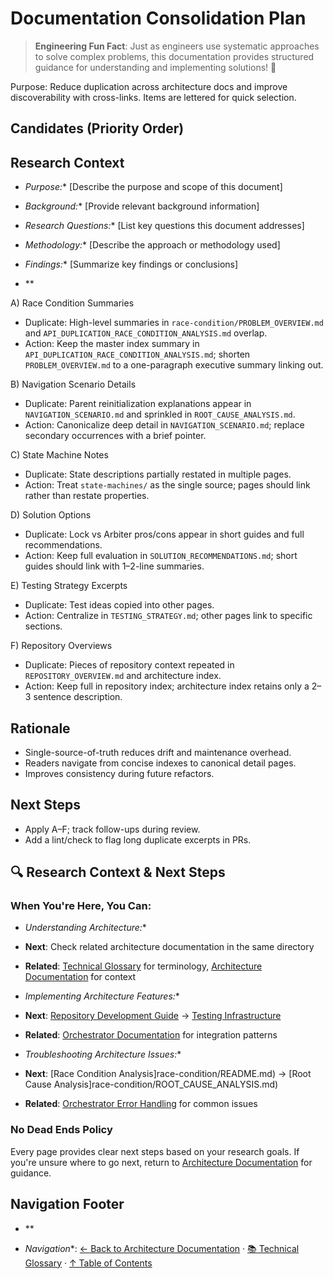 # Documentation Consolidation Plan

> **Engineering Fun Fact**: Just as engineers use systematic approaches to solve complex problems, this documentation provides structured guidance for understanding and implementing solutions! 🔧

Purpose: Reduce duplication across architecture docs and improve discoverability with cross-links.
Items are lettered for quick selection.

## Candidates (Priority Order)

## Research Context

- *Purpose:*\* \[Describe the purpose and scope of this document]

- *Background:*\* \[Provide relevant background information]

- *Research Questions:*\* \[List key questions this document addresses]

- *Methodology:*\* \[Describe the approach or methodology used]

- *Findings:*\* \[Summarize key findings or conclusions]
- \*\*

A) Race Condition Summaries
- Duplicate: High-level summaries in `race-condition/PROBLEM_OVERVIEW.md` and
  `API_DUPLICATION_RACE_CONDITION_ANALYSIS.md` overlap.
- Action: Keep the master index summary in `API_DUPLICATION_RACE_CONDITION_ANALYSIS.md`; shorten
  `PROBLEM_OVERVIEW.md` to a one-paragraph executive summary linking out.

B) Navigation Scenario Details
- Duplicate: Parent reinitialization explanations appear in `NAVIGATION_SCENARIO.md` and sprinkled
  in `ROOT_CAUSE_ANALYSIS.md`.
- Action: Canonicalize deep detail in `NAVIGATION_SCENARIO.md`; replace secondary occurrences with a
  brief pointer.

C) State Machine Notes
- Duplicate: State descriptions partially restated in multiple pages.
- Action: Treat `state-machines/` as the single source; pages should link rather than restate
  properties.

D) Solution Options
- Duplicate: Lock vs Arbiter pros/cons appear in short guides and full recommendations.
- Action: Keep full evaluation in `SOLUTION_RECOMMENDATIONS.md`; short guides should link with
  1–2-line summaries.

E) Testing Strategy Excerpts
- Duplicate: Test ideas copied into other pages.
- Action: Centralize in `TESTING_STRATEGY.md`; other pages link to specific sections.

F) Repository Overviews
- Duplicate: Pieces of repository context repeated in `REPOSITORY_OVERVIEW.md` and architecture
  index.
- Action: Keep full in repository index; architecture index retains only a 2–3 sentence description.

## Rationale
- Single-source-of-truth reduces drift and maintenance overhead.
- Readers navigate from concise indexes to canonical detail pages.
- Improves consistency during future refactors.

## Next Steps
- Apply A–F; track follow-ups during review.
- Add a lint/check to flag long duplicate excerpts in PRs.

## 🔍 Research Context & Next Steps

### When You're Here, You Can:

- *Understanding Architecture:*\*

- **Next**: Check related architecture documentation in the same directory

- **Related**: [Technical Glossary](../GLOSSARY.md) for terminology,
  [Architecture Documentation](README.md) for context

- *Implementing Architecture Features:*\*

- **Next**: [Repository Development Guide](repository/DEVELOPMENT_GUIDE.md) →
  [Testing Infrastructure](repository/TESTING_INFRASTRUCTURE.md)

- **Related**: [Orchestrator Documentation](../../orchestrator/README.md) for integration patterns

- *Troubleshooting Architecture Issues:*\*

- **Next**: \[Race Condition Analysis]race-condition/README.md) →
  \[Root Cause Analysis]race-condition/ROOT\_CAUSE\_ANALYSIS.md)

- **Related**: [Orchestrator Error Handling](../../orchestrator/ORCHESTRATOR_ERROR_HANDLING.md) for
  common issues

### No Dead Ends Policy

Every page provides clear next steps based on your research goals. If you're unsure where to go
next, return to [Architecture Documentation](README.md) for guidance.

## Navigation Footer
- \*\*

- *Navigation*\*: [← Back to Architecture Documentation](README.md) ·
  [📚 Technical Glossary](../GLOSSARY.md) · [↑ Table of Contents](#-research-context--next-steps)
